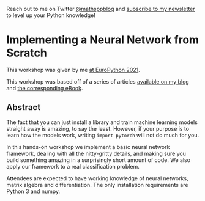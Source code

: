 Reach out to me on Twitter [@mathsppblog](https://twitter.com/mathsppblog)
and [subscribe to my newsletter](https://mathspp.com/subscribe) to level up your Python knowledge!

# Implementing a Neural Network from Scratch

This workshop was given by me [at EuroPython 2021](https://ep2021.europython.eu/talks/4hDJyV5-implementing-a-neural-network-from-scratch/).

This workshop was based off of a series of articles [available on my blog](https://mathspp.com/blog/tag:nnfwp)
and [the corresponding eBook](https://gum.co/nnfwp).

## Abstract

The fact that you can just install a library and train machine learning models straight away is amazing, to say the least.
However, if your purpose is to learn how the models work, writing `import pytorch` will not do much for you.

In this hands-on workshop we implement a basic neural network framework, dealing with all the nitty-gritty details, and making sure you build something amazing in a surprisingly short amount of code. We also apply our framework to a real classification problem.

Attendees are expected to have working knowledge of neural networks, matrix algebra and differentiation.
The only installation requirements are Python 3 and numpy.
